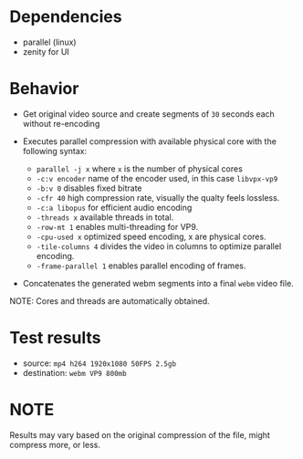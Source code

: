 # Dependencies
- parallel (linux)
- zenity for UI

# Behavior

- Get original video source and create segments of `30` seconds each without re-encoding
  
- Executes parallel compression with available physical core with the following syntax:
  - `parallel -j x`     where `x` is the number of physical cores
  - `-c:v encoder`      name of the encoder used, in this case `libvpx-vp9`
  - `-b:v 0`            disables fixed bitrate
  - `-cfr 40`           high compression rate, visually the qualty feels lossless.
  - `-c:a libopus`      for efficient audio encoding
  - `-threads x`        available threads in total.
  - `-row-mt 1`         enables multi-threading for VP9.
  - `-cpu-used x`       optimized speed encoding, x are physical cores.
  - `-tile-columns 4`   divides the video in columns to optimize parallel encoding.
  - `-frame-parallel 1` enables parallel encoding of frames.
  
- Concatenates the generated webm segments into a final `webm` video file.

NOTE: Cores and threads are automatically obtained.

# Test results

- source: `mp4 h264 1920x1080 50FPS 2.5gb`
- destination: `webm VP9 800mb`

# NOTE
Results may vary based on the original compression of the file, might compress more, or less.
